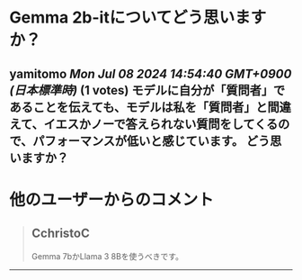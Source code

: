 # Gemma 2b-itについてどう思いますか？
**yamitomo** *Mon Jul 08 2024 14:54:40 GMT+0900 (日本標準時)* (1 votes)
モデルに自分が「質問者」であることを伝えても、モデルは私を「質問者」と間違えて、イエスかノーで答えられない質問をしてくるので、パフォーマンスが低いと感じています。
どう思いますか？
---
 # 他のユーザーからのコメント
> ## CchristoC
> 
> Gemma 7bかLlama 3 8Bを使うべきです。
> 
> 
> 
---


